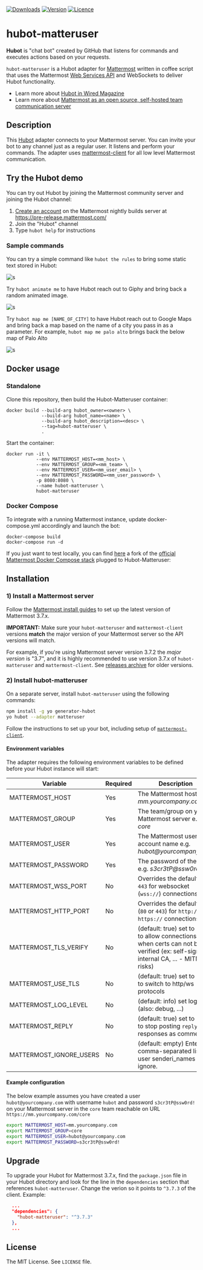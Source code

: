 [![Downloads](https://img.shields.io/npm/dm/hubot-matteruser.svg)](https://www.npmjs.com/package/hubot-matteruser)
[![Version](https://img.shields.io/npm/v/hubot-matteruser.svg)](https://github.com/loafoe/hubot-matteruser/releases)
[![Licence](https://img.shields.io/npm/l/express.svg)](https://github.com/loafoe/hubot-matteruser/blob/master/LICENSE)

# hubot-matteruser

**Hubot** is "chat bot" created by GitHub that listens for commands and executes actions based on your requests. 

`hubot-matteruser` is a Hubot adapter for [Mattermost](https://about.mattermost.com/) written in coffee script that uses the Mattermost [Web Services API](https://api.mattermost.com/) and WebSockets to deliver Hubot functionality. 

- Learn more about [Hubot in Wired Magazine](https://www.wired.com/2015/10/the-most-important-startups-hardest-worker-isnt-a-person/)
- Learn more about [Mattermost as an open source, self-hosted team communication server](https://about.mattermost.com/)

## Description

This [Hubot](https://github.com/github/hubot) adapter connects to your Mattermost server. You can invite your bot to any channel just as a regular user. It listens and perform your commands. The adapter uses [mattermost-client](https://github.com/loafoe/mattermost-client) for all low level Mattermost communication.

## Try the Hubot demo

You can try out Hubot by joining the Mattermost community server and joining the Hubot channel: 

1. [Create an account](https://pre-release.mattermost.com/signup_user_complete/?id=f1924a8db44ff3bb41c96424cdc20676) on the Mattermost nightly builds server at https://pre-release.mattermost.com/
2. Join the "Hubot" channel
3. Type `hubot help` for instructions

### Sample commands

You can try a simple command like `hubot the rules` to bring some static text stored in Hubot: 

![s](https://cloud.githubusercontent.com/assets/177788/20645776/b25da69a-b41c-11e6-81d2-a40d76947e60.png)

Try `hubot animate me` to have Hubot reach out to Giphy and bring back a random animated image.

![s](https://cloud.githubusercontent.com/assets/177788/20645764/88c267a8-b41c-11e6-96c9-529c3ca844f3.png)

Try `hubot map me [NAME_OF_CITY]` to have Hubot reach out to Google Maps and bring back a map based on the name of a city you pass in as a parameter. For example, `hubot map me palo alto` brings back the below map of Palo Alto

![s](https://cloud.githubusercontent.com/assets/177788/20645769/9d58a786-b41c-11e6-90b1-6a9e7ab19172.png)

## Docker usage

### Standalone

Clone this repository, then build the Hubot-Matteruser container:

```
docker build --build-arg hubot_owner=<owner> \
             --build-arg hubot_name=<name> \
             --build-arg hubot_description=<desc> \
             --tag=hubot-matteruser \
             .
```

Start the container:

```
docker run -it \
           --env MATTERMOST_HOST=<mm_host> \
           --env MATTERMOST_GROUP=<mm_team> \
           --env MATTERMOST_USER=<mm_user_email> \
           --env MATTERMOST_PASSWORD=<mm_user_password> \
           -p 8080:8080 \
           --name hubot-matteruser \
           hubot-matteruser
```

### Docker Compose

To integrate with a running Mattermost instance, update docker-compose.yml accordingly and launch the bot:

``` 
docker-compose build
docker-compose run -d
```


If you just want to test locally, you can find [here](https://github.com/banzo/mattermost-docker/tree/feature/hubot-matteruser) a fork of the [official Mattermost Docker Compose stack](https://github.com/mattermost/mattermost-docker) plugged to Hubot-Matteruser: 


## Installation

### 1) Install a Mattermost server

Follow the [Mattermost install guides](https://docs.mattermost.com/guides/administrator.html#install-guides) to set up the latest version of Mattermost 3.7.x.

**IMPORTANT:** Make sure your `hubot-matteruser` and `mattermost-client` versions **match** the major version of your Mattermost server so the API versions will match. 

For example, if you're using Mattermost server version 3.7.2 the _major version_ is "3.7", and it is highly recommended to use version 3.7.x of `hubot-matteruser` and `mattermost-client`. See [releases archive](https://github.com/loafoe/hubot-matteruser/releases) for older versions. 

### 2) Install hubot-matteruser

On a separate server, install `hubot-matteruser` using the following commands: 

  ```sh
npm install -g yo generator-hubot
yo hubot --adapter matteruser
  ```

Follow the instructions to set up your bot, including setup of [`mattermost-client`](https://github.com/loafoe/mattermost-client). 

#### Environment variables

The adapter requires the following environment variables to be defined before your Hubot instance will start:

| Variable | Required | Description |
|----------|----------|-------------|
| MATTERMOST\_HOST | Yes | The Mattermost host e.g. _mm.yourcompany.com_ |
| MATTERMOST\_GROUP | Yes | The team/group on your Mattermost server e.g. _core_ |
| MATTERMOST\_USER | Yes | The Mattermost user account name e.g. _hubot@yourcompany.com_ |
| MATTERMOST\_PASSWORD | Yes | The password of the user e.g. _s3cr3tP@ssw0rd!_ |
| MATTERMOST\_WSS\_PORT | No | Overrides the default port `443` for  websocket (`wss://`) connections |
| MATTERMOST\_HTTP\_PORT | No | Overrides the default port (`80` or `443`) for `http://` or `https://` connections |
| MATTERMOST\_TLS\_VERIFY | No | (default: true) set to 'false' to allow connections when certs can not be verified (ex: self-signed, internal CA, ... - MITM risks) |
| MATTERMOST\_USE\_TLS | No | (default: true) set to 'false' to switch to http/ws protocols |
| MATTERMOST\_LOG\_LEVEL | No | (default: info) set log level (also: debug, ...) |
| MATTERMOST\_REPLY | No | (default: true) set to 'false' to stop posting `reply` responses as comments |
| MATTERMOST\_IGNORE\_USERS | No | (default: empty) Enter a comma-separated list of user senderi\_names to ignore. |

#### Example configuration

The below example assumes you have created a user `hubot@yourcompany.com` with username `hubot` and password `s3cr3tP@ssw0rd!` on your Mattermost server in the `core` team reachable on URL `https://mm.yourcompany.com/core`

  ```sh
export MATTERMOST_HOST=mm.yourcompany.com 
export MATTERMOST_GROUP=core
export MATTERMOST_USER=hubot@yourcompany.com
export MATTERMOST_PASSWORD=s3cr3tP@ssw0rd!
  ```

## Upgrade

To upgrade your Hubot for Mattermost 3.7.x, find the `package.json` file in your Hubot directory and look for the line in the `dependencies` section that references `hubot-matteruser`. Change the verion so it points to `^3.7.3` of the client. Example:

  ```json
    ...
    "dependencies": {
      "hubot-matteruser": "^3.7.3"
    },
    ...
  ```

## License

The MIT License. See `LICENSE` file.


